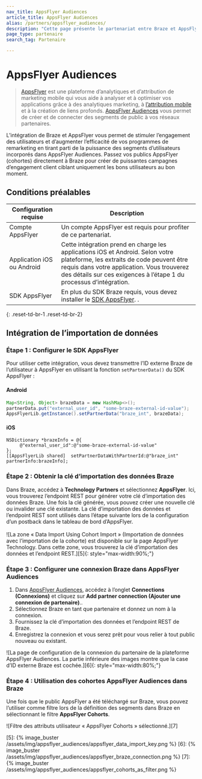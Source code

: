 ```yaml
---
nav_title: AppsFlyer Audiences
article_title: AppsFlyer Audiences
alias: /partners/appsflyer_audiences/
description: "Cette page présente le partenariat entre Braze et AppsFlyer Audiences, une fonctionnalité de la plateforme AppsFlyer qui vous permet de créer et de connecter efficacement des segments de public aux réseaux partenaires."
page_type: partenaire
search_tag: Partenaire

---
```


# AppsFlyer Audiences

> [AppsFlyer][1] est une plateforme d’analytiques et d’attribution de marketing mobile qui vous aide à analyser et à optimiser vos applications grâce à des analytiques marketing, à [l’attribution mobile][3] et à la création de liens profonds. [AppsFlyer Audiences][2] vous permet de créer et de connecter des segments de public à vos réseaux partenaires.

L’intégration de Braze et AppsFlyer vous permet de stimuler l’engagement des utilisateurs et d’augmenter l’efficacité de vos programmes de remarketing en tirant parti de la puissance des segments d’utilisateurs incorporés dans AppsFlyer Audiences. Passez vos publics AppsFlyer (cohortes) directement à Braze pour créer de puissantes campagnes d’engagement client ciblant uniquement les bons utilisateurs au bon moment. 

## Conditions préalables

| Configuration requise | Description |
|---|---|
| Compte AppsFlyer | Un compte AppsFlyer est requis pour profiter de ce partenariat. |
| Application iOS ou Android | Cette intégration prend en charge les applications iOS et Android. Selon votre plateforme, les extraits de code peuvent être requis dans votre application. Vous trouverez des détails sur ces exigences à l’étape 1 du processus d’intégration. |
| SDK AppsFlyer | En plus du SDK Braze requis, vous devez installer le [SDK AppsFlyer](https://support.appsflyer.com/hc/en-us/categories/201114756-SDK-integration-). .|
{: .reset-td-br-1 .reset-td-br-2}

## Intégration de l’importation de données

### Étape 1 : Configurer le SDK AppsFlyer

Pour utiliser cette intégration, vous devez transmettre l’ID externe Braze de l’utilisateur à AppsFlyer en utilisant la fonction `setPartnerData()` du SDK AppsFlyer :

#### Android 
```java
Map<String, Object> brazeData = new HashMap<>();
partnerData.put("external_user_id", "some-braze-external-id-value");
AppsFlyerLib.getInstance().setPartnerData("braze_int", brazeData);
```

#### iOS
```objc
NSDictionary *brazeInfo = @{
     @"external_user_id":@"some-braze-external-id-value"
};
[[AppsFlyerLib shared]  setPartnerDataWithPartnerId:@"braze_int" partnerInfo:brazeInfo];
```

### Étape 2 : Obtenir la clé d’importation des données Braze

Dans Braze, accédez à **Technology Partners** et sélectionnez **AppsFlyer**. Ici, vous trouverez l’endpoint REST pour générer votre clé d’importation des données Braze. Une fois la clé générée, vous pouvez créer une nouvelle clé ou invalider une clé existante. La clé d’importation des données et l’endpoint REST sont utilisés dans l’étape suivante lors de la configuration d’un postback dans le tableau de bord d’AppsFlyer.<br><br>![La zone « Data Import Using Cohort Import » (Importation de données avec l’importation de la cohorte) est disponible sur la page AppsFlyer Technology. Dans cette zone, vous trouverez la clé d’importation des données et l’endpoint REST.][5]{: style="max-width:90%;"}

### Étape 3 : Configurer une connexion Braze dans AppsFlyer Audiences

1. Dans [AppsFlyer Audiences][4], accédez à l’onglet **Connections (Connexions)** et cliquez sur **Add partner connection (Ajouter une connexion de partenaire)**..
2. Sélectionnez Braze en tant que partenaire et donnez un nom à la connexion.
3. Fournissez la clé d’importation des données et l’endpoint REST de Braze.
4. Enregistrez la connexion et vous serez prêt pour vous relier à tout public nouveau ou existant.

![La page de configuration de la connexion du partenaire de la plateforme AppsFlyer Audiences. La partie inférieure des images montre que la case d’ID externe Braze est cochée.][6]{: style="max-width:80%;"}

### Étape 4 : Utilisation des cohortes AppsFlyer Audiences dans Braze

Une fois que le public AppsFlyer a été téléchargé sur Braze, vous pouvez l’utiliser comme filtre lors de la définition des segments dans Braze en sélectionnant le filtre **AppsFlyer Cohorts**.

![Filtre des attributs utilisateur « AppsFlyer Cohorts » sélectionné.][7]

[1]: https://www.appsflyer.com/
[2]: https://www.appsflyer.com/product/audiences/
[3]: {{site.baseurl}}/partners/message_orchestration/attribution/appsflyer/appsflyer/
[4]: https://support.appsflyer.com/hc/en-us/articles/115002689186-Audiences-guide#managing-connections
[5]: {% image_buster /assets/img/appsflyer_audiences/appsflyer_data_import_key.png %}
[6]: {% image_buster /assets/img/appsflyer_audiences/appsflyer_braze_connection.png %}
[7]: {% image_buster /assets/img/appsflyer_audiences/appsflyer_cohorts_as_filter.png %}